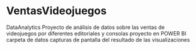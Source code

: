 # VentasVideojuegos
DataAnalytics
Proyecto de análisis de datos sobre las ventas de videojuegos por diferentes editoriales y consolas
proyecto en POWER BI
carpeta de datos
capturas de pantalla del resultado de las visualizaciones
